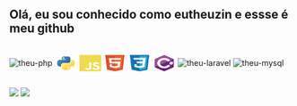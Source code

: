 ## Olá, eu sou conhecido como eutheuzin e essse é meu github

<div style="display: inline_block"><br>
  <img align="center" alt="theu-php" height="30" width="40" src="https://cdn.jsdelivr.net/gh/devicons/devicon@latest/icons/php/php-original.svg">
  <img align="center" alt="theu-Python" height="30" width="40" src="https://raw.githubusercontent.com/devicons/devicon/master/icons/python/python-original.svg">
  <img align="center" alt="theu-js" height="30" width="40" src="https://raw.githubusercontent.com/devicons/devicon/master/icons/javascript/javascript-plain.svg">
  <img align="center" alt="theu-HTML" height="30" width="40" src="https://raw.githubusercontent.com/devicons/devicon/master/icons/html5/html5-original.svg">
  <img align="center" alt="theu-CSS" height="30" width="40" src="https://raw.githubusercontent.com/devicons/devicon/master/icons/css3/css3-original.svg">
  <img align="center" alt="theu-Csharp" height="30" width="40" src="https://raw.githubusercontent.com/devicons/devicon/master/icons/csharp/csharp-original.svg">
  <img align="center" alt="theu-laravel" height="40" width="40" src="https://cdn.jsdelivr.net/gh/devicons/devicon@latest/icons/laravel/laravel-original-wordmark.svg">
  <img align="center" alt="theu-mysql" height="40" width="40" src="https://cdn.jsdelivr.net/gh/devicons/devicon@latest/icons/mysql/mysql-original-wordmark.svg">
</div>
  
  ##
 
<div> 
  <a href="https://t.me/eutheuzin" target="_blank"><img src="https://img.shields.io/badge/telegram-0c63f7?style=for-the-badge&logo=telegram&logoColor=white" target="_blank"></a>
  <a href="https://gist.github.com/eutheuzin7" target="_blank"><img src="https://img.shields.io/badge/GIST-000000?style=for-the-badge&logo=github&logoColor=white" target="_blank"></a>
</div>
